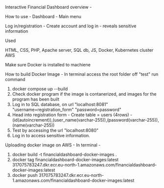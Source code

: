 Interactive Financial Dashboard overview - 

How to use - 
Dashboard - Main menu

Log in/registration - Create account and log in - reveals sensitive information 

Used

HTML, CSS, PHP, Apache server, SQL db, JS, Docker, Kubernetes cluster AWS

Make sure Docker is installed to machiene

How to build Docker Image - 
In terminal access the root folder off "test" run command 
1. docker compose up --build 
2. Check docker program if the image is contanerized, and images for the program has been built
3. Log in to SQL database, on url "localhost:8081" "username=registration_form" "password=password"
4. Head into registration form - Create table = users (4rows) - (id(autoincrement)),(user_name(varchar-255)),(password(varchar-255)),(name(varchar-255))
5. Test by accessing the url "localhost:8080"
6. Log in to access sensitive information.

Uploading docker image on AWS -
In terminal -
1. docker build -t financialdashboard-docker-images .
2. docker tag financialdashboard-docker-images:latest 317075783247.dkr.ecr.eu-north-1.amazonaws.com/financialdashboard-docker-images:latest
3. docker push 317075783247.dkr.ecr.eu-north-1.amazonaws.com/financialdashboard-docker-images:latest